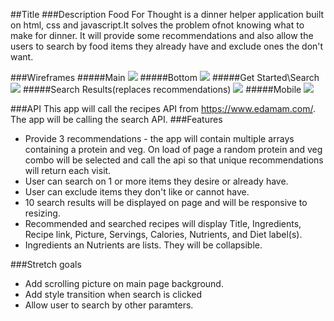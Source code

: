##Title
###Description
Food For Thought is a dinner helper application built on html, css and javascript.It solves the problem ofnot knowing what to make for dinner. It will provide some recommendations and also allow the users to search by food items they already have and exclude ones the don't want.

###Wireframes
#####Main
![](/Users/bengrzybowski/Documents/pagetop.png)
#####Bottom
![](/Users/bengrzybowski/Documents/pagebottom.png)
#####Get Started\Search
![](/Users/bengrzybowski/Documents/search.png)
#####Search Results(replaces recommendations)
![](/Users/bengrzybowski/Documents/results.png)
#####Mobile
![](/Users/bengrzybowski/Documents/mobile.png)

###API
This app will call the recipes API from https://www.edamam.com/. The app will be calling the search API.
###Features
* Provide 3 recommendations - the app will contain multiple arrays containing a protein and veg. On load of page a random protein and veg combo will be selected and call the api so that unique recommendations will return each visit. 
* User can search on 1 or more items they desire or already have.
* User can exclude items they don't like or cannot have.
* 10 search results will be displayed on page and will be responsive to resizing.
* Recommended and searched recipes will display Title, Ingredients, Recipe link, Picture, Servings, Calories, Nutrients, and Diet label(s).
* Ingredients an Nutrients are lists. They will be collapsible.

###Stretch goals
* Add scrolling picture on main page background.
* Add style transition when search is clicked
* Allow user to search by other paramters.